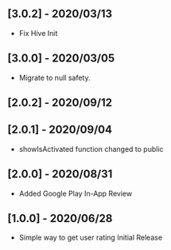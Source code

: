 ## [3.0.2] - 2020/03/13

* Fix Hive Init

## [3.0.0] - 2020/03/05

* Migrate to null safety.

## [2.0.2] - 2020/09/12
## [2.0.1] - 2020/09/04

* showIsActivated function changed to public

## [2.0.0] - 2020/08/31

* Added Google Play In-App Review

## [1.0.0] - 2020/06/28

* Simple way to get user rating Initial Release
